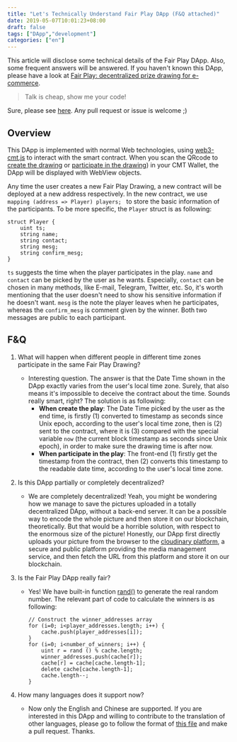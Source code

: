 ```yaml
---
title: "Let's Technically Understand Fair Play DApp (F&Q attached)"
date: 2019-05-07T10:01:23+08:00
draft: false
tags: ["DApp","development"]
categories: ["en"]
---
```


This article will disclose some technical details of the Fair Play DApp. Also, some frequent answers will be answered. If you haven't known this DApp, please have a look at [Fair Play: decentralized prize drawing for e-commerce](https://blog.cybermiles.io/post/20190502-fairplay-en/).

> Talk is cheap, show me your code!

Sure, please see [here](https://github.com/CyberMiles/smart_contracts/tree/master/FairPlay). Any pull request or issue is welcome ;)

## Overview

This DApp is implemented with normal Web technologies, using [web3-cmt.js](https://cybermiles.github.io/web3-cmt.js/) to interact with the smart contract. When you scan the QRcode to [create the drawing](https://blog.cybermiles.io/post/20190502-fairplay-creator-en/) or [participate in the drawing](https://blog.cybermiles.io/post/20190502-fairplay-player-en/)) in your CMT Wallet, the DApp will be displayed with WebView objects. 

Any time the user creates a new Fair Play Drawing, a new contract will be deployed at a new address respectively. In the new contract, we use `mapping (address => Player) players; ` to store the basic information of the participants. To be more specific, the `Player` struct is as following:
``` 
struct Player {
    uint ts;
    string name;
    string contact;
    string mesg;
    string confirm_mesg;
}
```
`ts` suggests the time when the player participates in the play. `name` and `contact` can be picked by the user as he wants. Especially, `contact` can be chosen in many methods, like E-mail, Telegram, Twitter, etc. So, it's worth mentioning that the user doesn't need to show his sensitive information if he doesn't want. `mesg` is the note the player leaves when he participates, whereas the `confirm_mesg` is comment given by the winner.  Both two messages are public to each participant.


## F&Q

1. What will happen when different people in different time zones participate in the same Fair Play Drawing?

    * Interesting question. The answer is that the Date Time shown in the DApp exactly varies from the user's local time zone. Surely, that also means it's impossible to deceive the contract about the time. Sounds really smart, right? The solution is as following:
        * **When create the play**: The Date Time picked by the user as the end time, is firstly (1) converted to timestamp as seconds since Unix epoch, according to the user's local time zone, then is (2) sent to the contract, where it is (3) compared with the special variable `now` (the current block timestamp as seconds since Unix epoch), in order to make sure the drawing time is after now.
        * **When participate in the play**: The front-end (1) firstly get the timestamp from the contract, then (2) converts this timestamp to the readable date time, according to the user's local time zone.
    
2. Is this DApp partially or completely decentralized? 

    * We are completely decentralized! Yeah, you might be wondering how we manage to save the pictures uploaded in a totally decentralized DApp, without a back-end server. It can be a possible way to encode the whole picture and then store it on our blockchain, theoretically. But that would be a horrible solution, with respect to the enormous size of the picture! Honestly, our DApp first directly uploads your picture from the browser to the [cloudinary platform](https://cloudinary.com/documentation/upload_images#direct_uploading_from_the_browser), a secure and public platform providing the media management service, and then fetch the URL from this platform and store it on our blockchain.

3. Is the Fair Play DApp really fair?

    * Yes! We have built-in function [rand()](https://www.litylang.org/rand/) to generate the real random number. The relevant part of code to calculate the winners is as following:
        ```
        // Construct the winner_addresses array
        for (i=0; i<player_addresses.length; i++) {
            cache.push(player_addresses[i]);
        }
        for (i=0; i<number_of_winners; i++) {
            uint r = rand () % cache.length;
            winner_addresses.push(cache[r]);
            cache[r] = cache[cache.length-1];
            delete cache[cache.length-1];
            cache.length--;
        }
        ```

4. How many languages does it support now?
    
    * Now only the English and Chinese are supported. If you are interested in this DApp and willing to contribute to the translation of other languages, please go to follow the format of [this file](https://github.com/CyberMiles/smart_contracts/blob/master/FairPlay/dapp/js/language/en.js) and make a pull request. Thanks.

